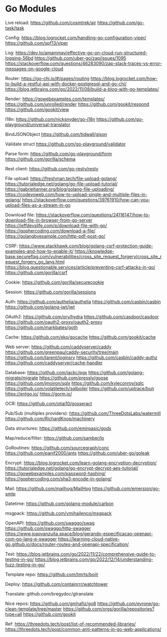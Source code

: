 # Go Modules

Live reload:
https://github.com/cosmtrek/air
https://github.com/go-task/task

Config:
https://blog.logrocket.com/handling-go-configuration-viper/
https://github.com/spf13/viper

Log:
https://dev.to/amammay/effective-go-on-cloud-run-structured-logging-56bd
https://github.com/uber-go/zap/issues/1095
https://stackoverflow.com/questions/46283090/zap-stack-traces-vs-error-messages-on-google-cloud

Router:
https://go-chi.io/#/pages/routing
https://blog.logrocket.com/how-to-build-a-restful-api-with-docker-postgresql-and-go-chi/
https://blog.jetbrains.com/go/2022/11/08/build-a-blog-with-go-templates/

Render:
https://gowebexamples.com/templates/
https://github.com/unrolled/render
https://github.com/gookit/respond
https://github.com/gookit/view

I18n:
https://github.com/nicksnyder/go-i18n
https://github.com/go-playground/universal-translator

BindJSONObject
https://github.com/tidwall/gjson

Validate struct
https://github.com/go-playground/validator

Parse form:
https://github.com/go-playground/form
https://github.com/gorilla/schema

Rest client:
https://github.com/go-resty/resty

File upload:
https://freshman.tech/file-upload-golang/
https://tutorialedge.net/golang/go-file-upload-tutorial/
https://gabrieltanner.org/blog/golang-file-uploading/
https://codevoweb.com/how-to-upload-single-and-multiple-files-in-golang/
https://stackoverflow.com/questions/39761910/how-can-you-upload-files-as-a-stream-in-go

Download file:
https://stackoverflow.com/questions/24116147/how-to-download-file-in-browser-from-go-server
https://jeffdevslife.com/p/download-file-with-go/
https://gophercoding.com/download-a-file/
https://golangbyexample.com/http-pdf-post-go/

CSRF:
https://www.stackhawk.com/blog/golang-csrf-protection-guide-examples-and-how-to-enable-it/
https://knowledge-base.secureflag.com/vulnerabilities/cross_site_request_forgery/cross_site_request_forgery_go_lang.html
https://blog.questionable.services/article/preventing-csrf-attacks-in-go/
https://github.com/gorilla/csrf

Cookie:
https://github.com/gorilla/securecookie

Session:
https://github.com/gorilla/sessions

Auth:
https://github.com/authelia/authelia
https://github.com/casbin/casbin
https://github.com/golang-jwt/jwt

OAuth2:
https://github.com/ory/hydra
https://github.com/casdoor/casdoor
https://github.com/oauth2-proxy/oauth2-proxy
https://github.com/markbates/goth

Cache:
https://github.com/eko/gocache
https://github.com/gookit/cache

Web server:
https://github.com/caddyserver/caddy
https://github.com/greenpau/caddy-security/tree/main
https://github.com/tarent/loginsrv
https://github.com/casbin/caddy-authz
https://github.com/caddyserver/cache-handler

Database:
https://github.com/jackc/pgx
https://github.com/golang-migrate/migrate
https://github.com/pressly/goose
https://github.com/jmoiron/sqlx
https://github.com/kyleconroy/sqlc
https://github.com/volatiletech/sqlboiler
https://github.com/uptrace/bun
https://entgo.io/
https://gorm.io/

OCR:
https://github.com/otiai10/gosseract

Pub/Sub (multiples providers):
https://github.com/ThreeDotsLabs/watermill
https://github.com/RichardKnop/machinery

Data structures:
https://github.com/emirpasic/gods

Map/reduce/filter:
https://github.com/samber/lo

GoRoutines:
https://github.com/sourcegraph/conc
https://github.com/panjf2000/ants
https://github.com/uber-go/goleak

Encrypt:
https://blog.logrocket.com/learn-golang-encryption-decryption/
https://tutorialedge.net/golang/go-encrypt-decrypt-aes-tutorial/
https://gowebexamples.com/password-hashing/
https://gophercoding.com/sha3-encode-in-golang/

Mail:
https://github.com/mailhog/MailHog
https://github.com/emersion/go-smtp

Datetime:
https://github.com/golang-module/carbon

msgpack:
https://github.com/vmihailenco/msgpack

OpenAPI:
https://github.com/swaggo/swag
https://github.com/swaggo/http-swagger
https://www.joaovanzuita.space/blog/gerando-especificacao-openapi-com-go-lang-e-swagger
https://learning-cloud-native-go.github.io/docs/router-routes-and-openapi-specification/

Test:
https://blog.jetbrains.com/go/2022/11/22/comprehensive-guide-to-testing-in-go/
https://blog.jetbrains.com/go/2022/12/14/understanding-fuzz-testing-in-go/

Template repo:
https://github.com/tmrts/boilr

Deploy:
https://github.com/containrrr/watchtower

Translate:
github.com/bregydoc/gtranslate

Nice repos:
https://github.com/gmhafiz/go8
https://github.com/evrone/go-clean-template/tree/master
https://github.com/orgs/gorilla/repositories?type=all
https://github.com/gookit


Ref:
https://threedots.tech/post/list-of-recommended-libraries/
https://threedots.tech/post/common-anti-patterns-in-go-web-applications/
